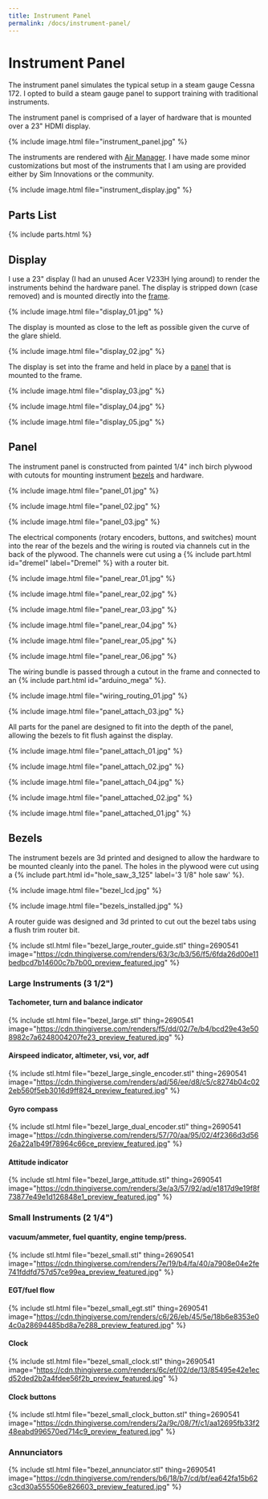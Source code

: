 ```yaml
---
title: Instrument Panel
permalink: /docs/instrument-panel/
---
```


# Instrument Panel

The instrument panel simulates the typical setup in a steam gauge Cessna 172. I opted to build a steam gauge panel to support training with traditional instruments.

The instrument panel is comprised of a layer of hardware that is mounted over a 23" HDMI display.

{% include image.html file="instrument_panel.jpg" %}

The instruments are rendered with [Air Manager](https://www.siminnovations.com/). I have made some minor customizations but most of the instruments that I am using are provided either by Sim Innovations or the community.
                                                                            
{% include image.html file="instrument_display.jpg" %}

## Parts List

{% include parts.html %}

## Display

I use a 23" display (I had an unused Acer V233H lying around) to render the instruments behind the hardware panel. The display is stripped down (case removed) and is mounted directly into the [frame](/docs/frame/).

{% include image.html file="display_01.jpg" %}

The display is mounted as close to the left as possible given the curve of the glare shield.

{% include image.html file="display_02.jpg" %}

The display is set into the frame and held in place by a [panel](#panel) that is mounted to the frame.

{% include image.html file="display_03.jpg" %}

{% include image.html file="display_04.jpg" %}

{% include image.html file="display_05.jpg" %}

## Panel

The instrument panel is constructed from painted 1/4" inch birch plywood with cutouts for mounting instrument [bezels](#bezels) and hardware.

{% include image.html file="panel_01.jpg" %}

{% include image.html file="panel_02.jpg" %}

{% include image.html file="panel_03.jpg" %}

The electrical components (rotary encoders, buttons, and switches) mount into the rear of the bezels and the wiring is routed via channels cut in the back of the plywood. The channels were cut using a {% include part.html id="dremel" label="Dremel" %} with a router bit.

{% include image.html file="panel_rear_01.jpg" %}

{% include image.html file="panel_rear_02.jpg" %}

{% include image.html file="panel_rear_03.jpg" %}

{% include image.html file="panel_rear_04.jpg" %}

{% include image.html file="panel_rear_05.jpg" %}

{% include image.html file="panel_rear_06.jpg" %}

The wiring bundle is passed through a cutout in the frame and connected to an {% include part.html id="arduino_mega" %}.

{% include image.html file="wiring_routing_01.jpg" %}

{% include image.html file="panel_attach_03.jpg" %}

All parts for the panel are designed to fit into the depth of the panel, allowing the bezels to fit flush against the display.

{% include image.html file="panel_attach_01.jpg" %}

{% include image.html file="panel_attach_02.jpg" %}

{% include image.html file="panel_attach_04.jpg" %}

{% include image.html file="panel_attached_02.jpg" %}

{% include image.html file="panel_attached_01.jpg" %}

## Bezels

The instrument bezels are 3d printed and designed to allow the hardware to be mounted cleanly into the panel. The holes in the plywood were cut using a {% include part.html id="hole_saw_3_125" label='3 1/8" hole saw' %}.

{% include image.html file="bezel_lcd.jpg" %}

{% include image.html file="bezels_installed.jpg" %}

A router guide was designed and 3d printed to cut out the bezel tabs using a flush trim router bit.

{% include stl.html file="bezel_large_router_guide.stl" thing=2690541 
    image="https://cdn.thingiverse.com/renders/63/3c/b3/56/f5/6fda26d00e11bedbcd7b14600c7b7b00_preview_featured.jpg" %}

### Large Instruments (3 1/2")

#### Tachometer, turn and balance indicator
{% include stl.html file="bezel_large.stl" thing=2690541 
   image="https://cdn.thingiverse.com/renders/f5/dd/02/7e/b4/bcd29e43e508982c7a6248004207fe23_preview_featured.jpg" %}

#### Airspeed indicator, altimeter, vsi, vor, adf

{% include stl.html file="bezel_large_single_encoder.stl" thing=2690541 
   image="https://cdn.thingiverse.com/renders/ad/56/ee/d8/c5/c8274b04c022eb560f5eb3016d9ff824_preview_featured.jpg" %}

#### Gyro compass

{% include stl.html file="bezel_large_dual_encoder.stl" thing=2690541 
   image="https://cdn.thingiverse.com/renders/57/70/aa/95/02/4f2366d3d5626a22a1b49f78964c66ce_preview_featured.jpg" %}
   
#### Attitude indicator

{% include stl.html file="bezel_large_attitude.stl" thing=2690541 
   image="https://cdn.thingiverse.com/renders/3e/a3/57/92/ad/e1817d9e19f8f73877e49e1d126848e1_preview_featured.jpg" %}

### Small Instruments (2 1/4")

#### vacuum/ammeter, fuel quantity, engine temp/press.
{% include stl.html file="bezel_small.stl" thing=2690541 
   image="https://cdn.thingiverse.com/renders/7e/19/b4/fa/40/a7908e04e2fe741fddfd757d57ce99ea_preview_featured.jpg" %}

#### EGT/fuel flow

{% include stl.html file="bezel_small_egt.stl" thing=2690541 
   image="https://cdn.thingiverse.com/renders/c6/26/eb/45/5e/18b6e8353e04c0a28694485bd8a7e288_preview_featured.jpg" %}

#### Clock

{% include stl.html file="bezel_small_clock.stl" thing=2690541 
   image="https://cdn.thingiverse.com/renders/6c/ef/02/de/13/85495e42e1ecd52ded2b2a4fdee56f2b_preview_featured.jpg" %}
   
#### Clock buttons

{% include stl.html file="bezel_small_clock_button.stl" thing=2690541 
   image="https://cdn.thingiverse.com/renders/2a/9c/08/7f/c1/aa12695fb33f248eabd996570ed714c9_preview_featured.jpg" %}

### Annunciators

{% include stl.html file="bezel_annunciator.stl" thing=2690541 
   image="https://cdn.thingiverse.com/renders/b6/18/b7/cd/bf/ea642fa15b62c3cd30a555506e826603_preview_featured.jpg" %}
